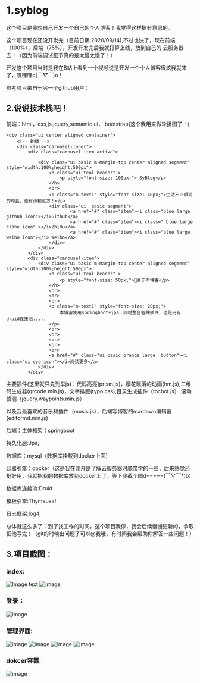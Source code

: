 # 1.syblog

这个项目是我想自己开发一个自己的个人博客！我觉得这样挺有意思的。

这个项目现在还没开发完（目前日期:2020/09/14),不过也快了，现在前端（100%），后端（75%），开发开发完后我就打算上线，放到自己的
云服务器去！（因为前端调试细节真的是太慢太慢了！）

开发这个项目当时是我在B站上看到一个视频说是开发一个个人博客很炫我就来了，嘿嘿嘿o(*￣▽￣*)o！

参考项目来自于另一个github用户：
## 2.说说技术栈吧！
前端：html，css,js,jquery,semantic ui，
bootstrap(这个我用来做轮播图了！)
<!--    </ul>-->
    <div class="ui center aligned container">
        <!-- 轮播 -->
        <div class="carousel-inner">
            <div class="carousel-item active">

                <div class="ui basic m-margin-top center aligned segment" style="width:100%;height:500px">
                    <h class="ui teal header" >
                        <p style="font-size: 100px;"> SyBlog</p>
                    </h>
                    <br>
                    <p class="m-text1" style="font-size: 40px;">生活不止眼前的苟且，还有诗和远方！</p>
                    <div class="ui  basic segment">
                            <a href="#" class="item"><i class="blue large github icon"></i>Github</a>
                            <a href="#" class="item"><i class=" blue large clone icon" ></i>ZhiHu</a>
                            <a href="#" class="item"><i class="blue large weibo icon"></i> Weibo</a>
                    </div>
                </div>
            </div>
            <div class="carousel-item">
                <div class="ui basic m-margin-top center aligned segment" style="width:100%;height:500px">
                    <h class="ui teal header" >
                        <p style="font-size: 50px;">👑关于本博客</p>
                    </h>
                    <br>
                    <br>
                    <br>
                    <p class="m-text1" style="font-size: 20px;">
                        本博客使用springboot+jpa，同时整合各种插件，也是用有druid连接池.....
                    </p>
                    <br>
                    <br>
                    <br>
                    <br>
                    <br>
                    <a href="#" class="ui basic orange large  button"><i class="ui eye icon"></i>阅读更多</a>
                </div>
            </div>
主要插件(这里就只先列举js)：代码高亮(prism.js)，樱花飘落的动画(hm.js),二维码生成器(qrcode.min.js)，文字排版(typo.css),目录生成插件（tocbot.js）,滚动侦测（jquery.waypoints.min.js）

以及我最喜欢的音乐和插件（music.js），后端写博客的mardown编辑器(editormd.min.js)

后端：主体框架：springboot

持久化层:Jpa;

数据库：mysql（数据库挂载到docker上面）

容器引擎：docker（这是我在刚开是了解云服务器时顺带学的一些，后来感觉还挺好用，我就把我的数据库放到docker上了，等下我截个图d=====(￣▽￣*)b）

数据库连接池:Druid

模板引擎:ThymeLeaf

日志框架:log4j

总体就这么多了：到了找工作的时间，这个项目我停，我会后续慢慢更新的，争取把他写完！（git的时候出问题了可以@我哦，有时间我会帮助你解答一些问题！）

## 3.项目截图：
### index:
![Image text](https://user-images.githubusercontent.com/52133282/93034813-ec077000-f66d-11ea-99c6-0337ee137187.png)
![image](https://user-images.githubusercontent.com/52133282/93035046-88317700-f66e-11ea-978c-0bb0ac8fc97c.png)

### 登录：
![image](https://user-images.githubusercontent.com/52133282/93035083-9b444700-f66e-11ea-903e-ceec46dd6d17.png)

### 管理界面:
![image](https://user-images.githubusercontent.com/52133282/93035115-b8791580-f66e-11ea-96bf-7674982d38b3.png)
![image](https://user-images.githubusercontent.com/52133282/93035160-d8103e00-f66e-11ea-9777-de59df70e0bf.png)
![image](https://user-images.githubusercontent.com/52133282/93035184-e52d2d00-f66e-11ea-9132-679041237210.png)
![image](https://user-images.githubusercontent.com/52133282/93035247-1574cb80-f66f-11ea-9dde-8beef636d84b.png)

### dokcer容器:
![image](https://user-images.githubusercontent.com/52133282/93035819-abf5bc80-f670-11ea-91bb-0cfbee96354a.png)

